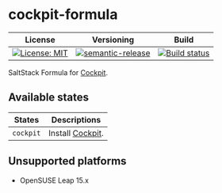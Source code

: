 # cockpit-formula

| License | Versioning | Build |
| ------- | ---------- | ----- |
| [![License: MIT](https://img.shields.io/badge/License-MIT-yellow.svg)](https://opensource.org/licenses/MIT) | [![semantic-release](https://img.shields.io/badge/%20%20%F0%9F%93%A6%F0%9F%9A%80-semantic--release-e10079.svg)](https://github.com/semantic-release/semantic-release) | [![Build status](https://ci.appveyor.com/api/projects/status/ot31ik300voibe0g/branch/master?svg=true)](https://ci.appveyor.com/project/nikAizuddin/cockpit-formula/branch/master) |

SaltStack Formula for [Cockpit](https://github.com/cockpit-project/cockpit).


## Available states

| States | Descriptions |
| ------ | ------------ |
| `cockpit` | Install [Cockpit](https://github.com/cockpit-project/cockpit). |


## Unsupported platforms

* OpenSUSE Leap 15.x
